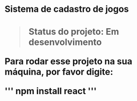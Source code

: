 <h1>Sistema de cadastro de jogos<h1>

> Status do projeto: Em desenvolvimento

Para rodar esse projeto na sua máquina, por favor digite:

'''
npm install react
'''
